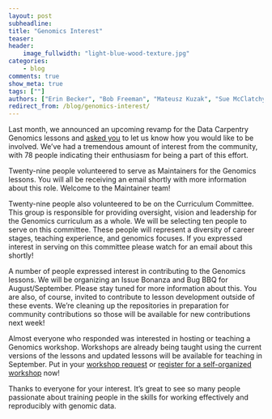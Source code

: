 ```yaml
---
layout: post
subheadline:
title: "Genomics Interest"
teaser:
header:
    image_fullwidth: "light-blue-wood-texture.jpg"
categories:
    - blog
comments: true
show_meta: true
tags: [""]
authors: ["Erin Becker", "Bob Freeman", "Mateusz Kuzak", "Sue McClatchy", "Tracy Teal", "Jason Williams"]
redirect_from: /blog/genomics-interest/
---
```


Last month, we announced an upcoming revamp for the Data Carpentry Genomics lessons and 
[asked you](http://www.datacarpentry.org/blog/genomics-lessons/) to let us know how you would like to be 
involved. We’ve had a tremendous amount of interest from the community, with 78 people indicating their 
enthusiasm for being a part of this effort. 

Twenty-nine people volunteered to serve as Maintainers for the Genomics lessons. You will all be receiving an 
email shortly with more information about this role. Welcome to the Maintainer team!

Twenty-nine people also volunteered to be on the Curriculum Committee. This group is responsible for providing 
oversight, vision and leadership for the Genomics curriculum as a whole. We will be selecting ten people to serve
on this committee. These people will represent a diversity of career stages, teaching experience, and genomics 
focuses. If you expressed interest in serving on this committee please watch for an email about this shortly!

A number of people expressed interest in contributing to the Genomics lessons. We will be organizing an Issue 
Bonanza and Bug BBQ for August/September. Please stay tuned for more information about this. You are also, of 
course, invited to contribute to lesson development outside of these events. We’re cleaning up the repositories 
in preparation for community contributions so those will be available for new contributions next week!

Almost everyone who responded was interested in hosting or teaching a Genomics workshop. Workshops are already 
being taught using the current versions of the lessons and updated lessons will be available for teaching in 
September. Put in your [workshop request](http://www.datacarpentry.org/workshops-host/) or
[register for a self-organized workshop](http://www.datacarpentry.org/self-organized-workshops/) now!

Thanks to everyone for your interest. It’s great to see so many people passionate about training people in the 
skills for working effectively and reproducibly with genomic data. 
